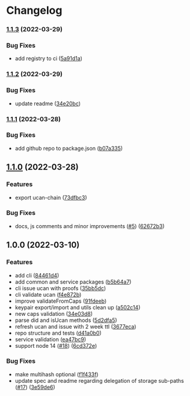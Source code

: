 # Changelog

### [1.1.3](https://github.com/nftstorage/ucan.storage/compare/v1.1.2...v1.1.3) (2022-03-29)


### Bug Fixes

* add registry to ci ([5a91d1a](https://github.com/nftstorage/ucan.storage/commit/5a91d1a8a5a414ba21c797c0c1a97f609a653595))

### [1.1.2](https://github.com/nftstorage/ucan.storage/compare/v1.1.1...v1.1.2) (2022-03-29)


### Bug Fixes

* update readme ([34e20bc](https://github.com/nftstorage/ucan.storage/commit/34e20bc94690d355ec67bac7cf240946e054a64e))

### [1.1.1](https://github.com/nftstorage/ucan.storage/compare/v1.1.0...v1.1.1) (2022-03-28)


### Bug Fixes

* add github repo to package.json ([b07a335](https://github.com/nftstorage/ucan.storage/commit/b07a3359c5a55f30637ba33ad9a9e092856e25d1))

## [1.1.0](https://github.com/nftstorage/ucan.storage/compare/v1.0.0...v1.1.0) (2022-03-28)


### Features

* export ucan-chain ([73dfbc3](https://github.com/nftstorage/ucan.storage/commit/73dfbc30387ff90ea9bf569f63e89430b5c07d44))


### Bug Fixes

* docs, js comments and minor improvements ([#5](https://github.com/nftstorage/ucan.storage/issues/5)) ([62672b3](https://github.com/nftstorage/ucan.storage/commit/62672b38b6b06e454ab4cad98d57192c63796d39))

## 1.0.0 (2022-03-10)


### Features

* add cli ([84461d4](https://github.com/nftstorage/ucan.storage/commit/84461d4b5372404fff2c9158581a3c19e347afa5))
* add common and service packages ([b5b64a7](https://github.com/nftstorage/ucan.storage/commit/b5b64a7458eb9b775f8f7670f2c1f9702c4f5882))
* cli issue ucan with proofs ([35bb5dc](https://github.com/nftstorage/ucan.storage/commit/35bb5dca436c511230e4c3219398bd2a7a6d4713))
* cli validate ucan ([f4e872b](https://github.com/nftstorage/ucan.storage/commit/f4e872bad2e4305cb2255d9cbbb4dfe5c49818f2))
* improve validateFromCaps ([91fdeeb](https://github.com/nftstorage/ucan.storage/commit/91fdeeb85f73c3cd94fe954535f5334e3eb9dbeb))
* keypair export/import and utils clean up ([a502c14](https://github.com/nftstorage/ucan.storage/commit/a502c142e9ded68e247aba375a54625977da503e))
* new caps validation ([34e03d8](https://github.com/nftstorage/ucan.storage/commit/34e03d879e14ff543b333606d21461691d171dbb))
* parse did and isUcan methods ([5d2dfa5](https://github.com/nftstorage/ucan.storage/commit/5d2dfa500abe9250369515fc04e918d69e0a8e82))
* refresh ucan and issue with 2 week ttl ([3677eca](https://github.com/nftstorage/ucan.storage/commit/3677eca2683621cea8e9d081ce3e99f0b408a39d))
* repo structure and tests ([d41a0b0](https://github.com/nftstorage/ucan.storage/commit/d41a0b072da542e6941628b2c3d9f0796eeed1aa))
* service validation ([ea47bc9](https://github.com/nftstorage/ucan.storage/commit/ea47bc9dea6c17d40ff2443c7969856ea10aa77e))
* support node 14 ([#18](https://github.com/nftstorage/ucan.storage/issues/18)) ([6cd372e](https://github.com/nftstorage/ucan.storage/commit/6cd372e064ea5de67dce4d5cfa3acf54c4ed5e29))


### Bug Fixes

* make multihash optional ([f1f433f](https://github.com/nftstorage/ucan.storage/commit/f1f433fbc2e5a14dd9ec2c01066991d68e28aeb2))
* update spec and readme regarding delegation of storage sub-paths ([#17](https://github.com/nftstorage/ucan.storage/issues/17)) ([3e59de6](https://github.com/nftstorage/ucan.storage/commit/3e59de678070548f442171d401823b6d37cbf18a))
